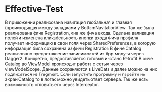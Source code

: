 # Effective-Test
В приложении реализована навигация глобальная и главная (происходящая между вкладками у BottomNavitationView)
Так же была реализована фича Registration, она же фича входа. Сделана валидация полей и изменена кликабельность кнопки входа 
Фича профиля получает информацию в свои поля через SharedPreferences, в которую информация была сохранена из фичи Registration
В фиче Catalog реализовано предоставление зависимостей из App модуля через Dagger2. Конкретно, предоставляется готовый инстанс Retrofit
В фиче Catalog во ViewModel происходит работа с сетью через viewModelScope. Данные сохраняются в LiveData и далее можно
на них подписаться из Fragment. Если запустить программу и перейти на экран Catalog то в логах можно увидеть ответ сервера. 
Так же есть возможность отловить его через Interceptor.